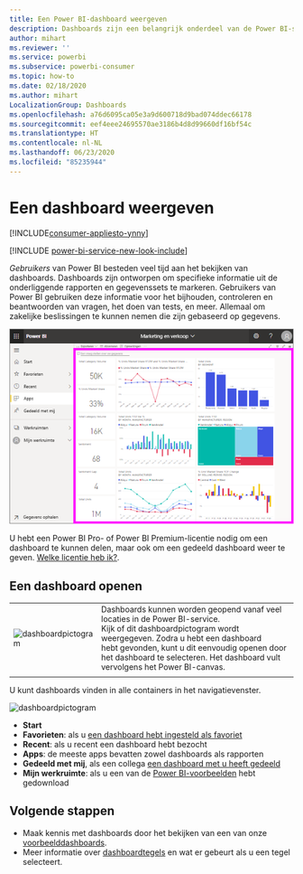 ```yaml
---
title: Een Power BI-dashboard weergeven
description: Dashboards zijn een belangrijk onderdeel van de Power BI-service. Leer hoe u een dashboard opent en weergeeft.
author: mihart
ms.reviewer: ''
ms.service: powerbi
ms.subservice: powerbi-consumer
ms.topic: how-to
ms.date: 02/18/2020
ms.author: mihart
LocalizationGroup: Dashboards
ms.openlocfilehash: a76d6095ca05e3a9d600718d9bad074ddec66178
ms.sourcegitcommit: eef4eee24695570ae3186b4d8d99660df16bf54c
ms.translationtype: HT
ms.contentlocale: nl-NL
ms.lasthandoff: 06/23/2020
ms.locfileid: "85235944"
---
```

# <a name="view-a-dashboard"></a>Een dashboard weergeven

[!INCLUDE[consumer-appliesto-ynny](../includes/consumer-appliesto-ynny.md)]

[!INCLUDE [power-bi-service-new-look-include](../includes/power-bi-service-new-look-include.md)]

*Gebruikers* van Power BI besteden veel tijd aan het bekijken van dashboards. Dashboards zijn ontworpen om specifieke informatie uit de onderliggende rapporten en gegevenssets te markeren. Gebruikers van Power BI gebruiken deze informatie voor het bijhouden, controleren en beantwoorden van vragen, het doen van tests, en meer. Allemaal om zakelijke beslissingen te kunnen nemen die zijn gebaseerd op gegevens.

![Dashboard](media/end-user-dashboard-open/power-bi-new-dash-new.png)


U hebt een Power BI Pro- of Power BI Premium-licentie nodig om een dashboard te kunnen delen, maar ook om een gedeeld dashboard weer te geven. [Welke licentie heb ik?](end-user-license.md). 

## <a name="open-a-dashboard"></a>Een dashboard openen



|              |         |
|------------|--------------------------------|
|![dashboardpictogram](media/end-user-dashboard-open/power-bi-dashboard-icon.png)      |Dashboards kunnen worden geopend vanaf veel locaties in de Power BI-service. <br> Kijk of dit dashboardpictogram wordt weergegeven. Zodra u hebt een dashboard <br>hebt gevonden, kunt u dit eenvoudig openen door het dashboard te selecteren. Het dashboard vult vervolgens het Power BI-canvas. |
|                    |          |



U kunt dashboards vinden in alle containers in het navigatievenster. 

![dashboardpictogram](media/end-user-dashboard-open/power-bi-open-dashboards.gif)

- **Start** 
- **Favorieten**: als u [een dashboard hebt ingesteld als favoriet](end-user-favorite.md)
- **Recent**: als u recent een dashboard hebt bezocht
- **Apps**: de meeste apps bevatten zowel dashboards als rapporten
- **Gedeeld met mij**, als een collega [een dashboard met u heeft gedeeld](end-user-shared-with-me.md)
- **Mijn werkruimte**: als u een van de [Power BI-voorbeelden](../create-reports/sample-datasets.md) hebt gedownload



## <a name="next-steps"></a>Volgende stappen
* Maak kennis met dashboards door het bekijken van een van onze [voorbeelddashboards](../create-reports/sample-tutorial-connect-to-the-samples.md).    
* Meer informatie over [dashboardtegels](end-user-tiles.md) en wat er gebeurt als u een tegel selecteert.
